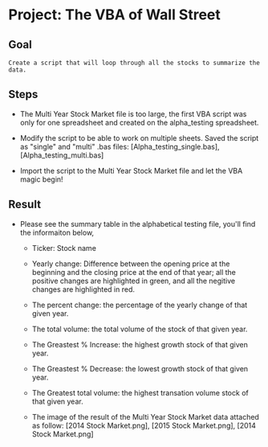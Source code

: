 # Project: The VBA of Wall Street

## Goal

    Create a script that will loop through all the stocks to summarize the data.
    
## Steps

  * The Multi Year Stock Market file is too large, the first VBA script was only for one spreadsheet and created on the alpha_testing spreadsheet.
  
  * Modify the script to be able to work on multiple sheets. Saved the script as "single" and "multi" .bas files: [Alpha_testing_single.bas], [Alpha_testing_multi.bas]
  
  * Import the script to the Multi Year Stock Market file and let the VBA magic begin! 

## Result
  
  * Please see the summary table in the alphabetical testing file, you'll find the informaiton below,
  
    - Ticker: Stock name
    
    - Yearly change: Difference between the opening price at the beginning and the closing price at the end of that year; all the positive changes are highlighted in green, and all the negitive changes are highlighted in red.
                    
    - The percent change: the percentage of the yearly change of that given year. 
    
    - The total volume: the total volume of the stock of that given year.
    
    - The Greastest % Increase: the highest growth stock of that given year.
    
    - The Greastest % Decrease: the lowest growth stock of that given year.
    
    - The Greatest total volume: the highest transation volume stock of that given year.
    
    - The image of the result of the Multi Year Stock Market data attached as follow:
        [2014 Stock Market.png], [2015 Stock Market.png], [2014 Stock Market.png]




